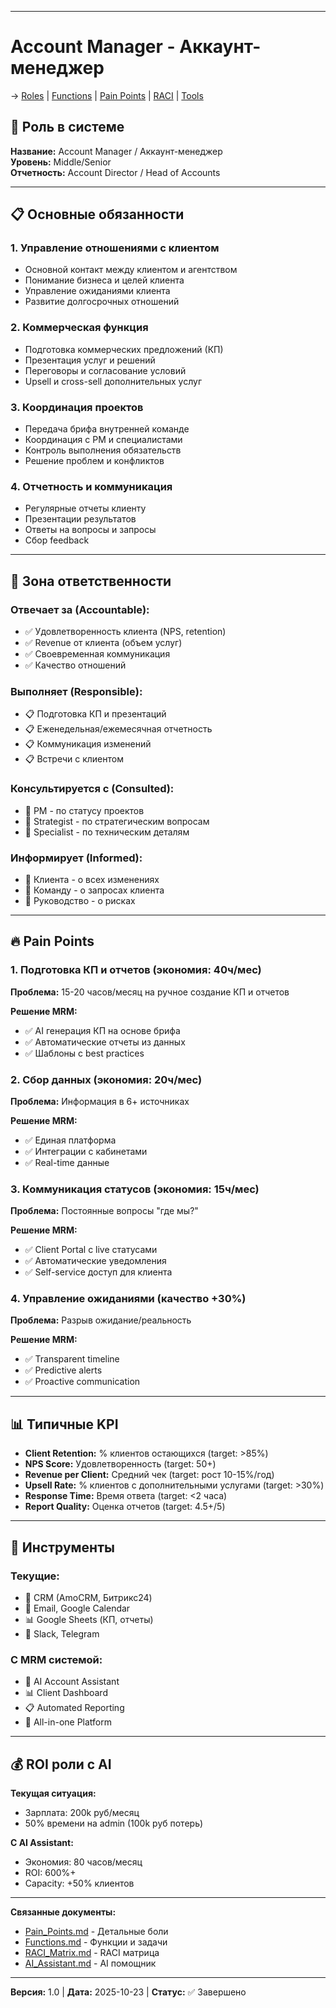 ------


# Account Manager - Аккаунт-менеджер

→ [Roles](../_README.md) | [Functions](./Functions.md) | [Pain Points](./Pain_Points.md) | [RACI](./RACI_Matrix.md) | [Tools](./Tools_Access.md)


## 🎯 Роль в системе

**Название:** Account Manager / Аккаунт-менеджер  
**Уровень:** Middle/Senior  
**Отчетность:** Account Director / Head of Accounts

---

## 📋 Основные обязанности

### 1. Управление отношениями с клиентом
- Основной контакт между клиентом и агентством
- Понимание бизнеса и целей клиента
- Управление ожиданиями клиента
- Развитие долгосрочных отношений

### 2. Коммерческая функция
- Подготовка коммерческих предложений (КП)
- Презентация услуг и решений
- Переговоры и согласование условий
- Upsell и cross-sell дополнительных услуг

### 3. Координация проектов
- Передача брифа внутренней команде
- Координация с PM и специалистами
- Контроль выполнения обязательств
- Решение проблем и конфликтов

### 4. Отчетность и коммуникация
- Регулярные отчеты клиенту
- Презентации результатов
- Ответы на вопросы и запросы
- Сбор feedback

---

## 💼 Зона ответственности

### Отвечает за (Accountable):
- ✅ Удовлетворенность клиента (NPS, retention)
- ✅ Revenue от клиента (объем услуг)
- ✅ Своевременная коммуникация
- ✅ Качество отношений

### Выполняет (Responsible):
- 📋 Подготовка КП и презентаций
- 📋 Еженедельная/ежемесячная отчетность
- 📋 Коммуникация изменений
- 📋 Встречи с клиентом

### Консультируется с (Consulted):
- 🤝 PM - по статусу проектов
- 🤝 Strategist - по стратегическим вопросам
- 🤝 Specialist - по техническим деталям

### Информирует (Informed):
- 📢 Клиента - о всех изменениях
- 📢 Команду - о запросах клиента
- 📢 Руководство - о рисках

---

## 🔥 Pain Points

### 1. Подготовка КП и отчетов (экономия: 40ч/мес)
**Проблема:** 15-20 часов/месяц на ручное создание КП и отчетов

**Решение MRM:**
- ✅ AI генерация КП на основе брифа
- ✅ Автоматические отчеты из данных
- ✅ Шаблоны с best practices

### 2. Сбор данных (экономия: 20ч/мес)
**Проблема:** Информация в 6+ источниках

**Решение MRM:**
- ✅ Единая платформа
- ✅ Интеграции с кабинетами
- ✅ Real-time данные

### 3. Коммуникация статусов (экономия: 15ч/мес)
**Проблема:** Постоянные вопросы "где мы?"

**Решение MRM:**
- ✅ Client Portal с live статусами
- ✅ Автоматические уведомления
- ✅ Self-service доступ для клиента

### 4. Управление ожиданиями (качество +30%)
**Проблема:** Разрыв ожидание/реальность

**Решение MRM:**
- ✅ Transparent timeline
- ✅ Predictive alerts
- ✅ Proactive communication

---

## 📊 Типичные KPI

- **Client Retention:** % клиентов остающихся (target: >85%)
- **NPS Score:** Удовлетворенность (target: 50+)
- **Revenue per Client:** Средний чек (target: рост 10-15%/год)
- **Upsell Rate:** % клиентов с дополнительными услугами (target: >30%)
- **Response Time:** Время ответа (target: <2 часа)
- **Report Quality:** Оценка отчетов (target: 4.5+/5)

---

## 🔧 Инструменты

### Текущие:
- 🔧 CRM (AmoCRM, Битрикс24)
- 📧 Email, Google Calendar
- 📊 Google Sheets (КП, отчеты)
- 💬 Slack, Telegram

### С MRM системой:
- 🤖 AI Account Assistant
- 📊 Client Dashboard
- 📋 Automated Reporting
- 🔗 All-in-one Platform

---

## 💰 ROI роли с AI

**Текущая ситуация:**
- Зарплата: 200k руб/месяц
- 50% времени на admin (100k руб потерь)

**С AI Assistant:**
- Экономия: 80 часов/месяц
- ROI: 600%+
- Capacity: +50% клиентов

---

**Связанные документы:**
- [Pain_Points.md](./Pain_Points.md) - Детальные боли
- [Functions.md](./Functions.md) - Функции и задачи
- [RACI_Matrix.md](./RACI_Matrix.md) - RACI матрица
- [AI_Assistant.md](./AI_Assistant.md) - AI помощник

---

**Версия:** 1.0 | **Дата:** 2025-10-23 | **Статус:** ✅ Завершено

